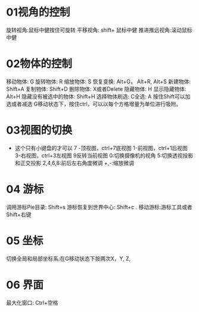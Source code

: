 # 01视角的控制
旋转视角:鼠标中健按住可旋转
平移视角: shift+ 鼠标中健
推进推远视角:滚动鼠标中健
# 02物体的控制
移动物体: G
旋转物体: R
缩放物体: S
恢复变换: Alt+G， Alt+R, Alt+S 
新建物体: Shift+A
复制物体: Shift+D
删除物体: X或者Delete
隐藏物体: H
显示隐藏物体: Alt+H
隐藏没有被选中的物体: Shift+H
选择物体刷选: C全选: A
按住Shift可以加选或者减选
G移动状态下，按住ctrl，可以以每个方格增量为单位进行吸附。

# 03视图的切换
* 这个只有小键盘的才可以
7 -顶视图，ctrl+7底视图
1-前视图，ctrl+1后视图
3-右视图，ctrl+3左视图
9反转当前视图
0:切换摄像机的视角
5:切换透视投影和正交投影
2,4,6,8:前后左右角度微调
+,-:缩放微调

# 04 游标
调用游标Pie目录: Shift+s
游标恢复到世界中心: Shift+c .
移动游标:游标工具或者Shift+右键

# 05 坐标
切换全局和局部坐标系:在G移动状态下按两次X，Y, Z,

# 06 界面
最大化窗口: Ctrl+空格 
